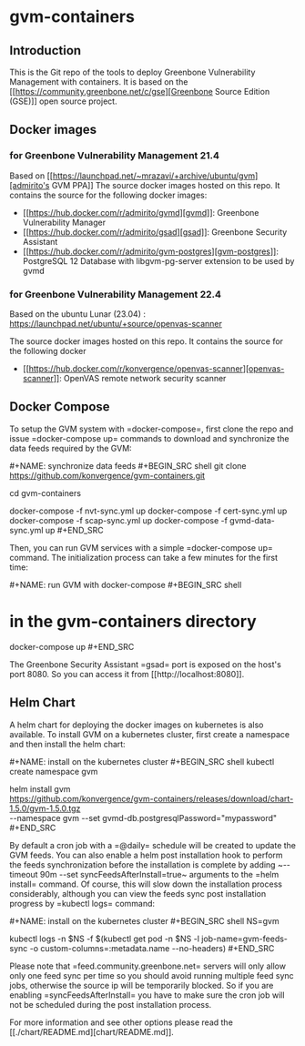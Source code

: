 # gvm-containers

## Introduction
This is the Git repo of the tools to deploy Greenbone Vulnerability
Management with containers. It is based on the [[https://community.greenbone.net/c/gse][Greenbone Source
Edition (GSE)]] open source project.

## Docker images

### for Greenbone Vulnerability Management 21.4
Based on [[https://launchpad.net/~mrazavi/+archive/ubuntu/gvm][admirito's GVM PPA]]
The source docker images hosted on this repo. It contains the source for the following docker
images:
- [[https://hub.docker.com/r/admirito/gvmd][gvmd]]: Greenbone Vulnerability Manager
- [[https://hub.docker.com/r/admirito/gsad][gsad]]: Greenbone Security Assistant
- [[https://hub.docker.com/r/admirito/gvm-postgres][gvm-postgres]]: PostgreSQL 12 Database with libgvm-pg-server
  extension to be used by gvmd

### for Greenbone Vulnerability Management 22.4

Based on the ubuntu Lunar (23.04) : https://launchpad.net/ubuntu/+source/openvas-scanner

The source docker images hosted on this repo. It contains the source for the following docker
- [[https://hub.docker.com/r/konvergence/openvas-scanner][openvas-scanner]]: OpenVAS remote network security scanner



## Docker Compose
To setup the GVM system with =docker-compose=, first clone the repo and
issue =docker-compose up= commands to download and synchronize the data
feeds required by the GVM:

#+NAME: synchronize data feeds
#+BEGIN_SRC shell
git clone https://github.com/konvergence/gvm-containers.git

cd gvm-containers

docker-compose -f nvt-sync.yml up
docker-compose -f cert-sync.yml up
docker-compose -f scap-sync.yml up
docker-compose -f gvmd-data-sync.yml up
#+END_SRC

Then, you can run GVM services with a simple =docker-compose up=
command. The initialization process can take a few minutes for the
first time:

#+NAME: run GVM with docker-compose
#+BEGIN_SRC shell
# in the gvm-containers directory
docker-compose up
#+END_SRC

The Greenbone Security Assistant =gsad= port is exposed on the
host's port 8080. So you can access it from [[http://localhost:8080]].

## Helm Chart
A helm chart for deploying the docker images on kubernetes is also
available. To install GVM on a kubernetes cluster, first create a
namespace and then install the helm chart:

#+NAME: install on the kubernetes cluster
#+BEGIN_SRC shell
kubectl create namespace gvm

helm install gvm \
    https://github.com/konvergence/gvm-containers/releases/download/chart-1.5.0/gvm-1.5.0.tgz \
    --namespace gvm --set gvmd-db.postgresqlPassword="mypassword"
#+END_SRC

By default a cron job with a =@daily= schedule will be created to
update the GVM feeds. You can also enable a helm post installation
hook to perform the feeds synchronization before the installation is
complete by adding ~--timeout 90m --set syncFeedsAfterInstall=true~
arguments to the =helm install= command. Of course, this will slow
down the installation process considerably, although you can view the
feeds sync post installation progress by =kubectl logs= command:

#+NAME: install on the kubernetes cluster
#+BEGIN_SRC shell
NS=gvm

kubectl logs -n $NS -f $(kubectl get pod -n $NS -l job-name=gvm-feeds-sync -o custom-columns=:metadata.name --no-headers)
#+END_SRC

Please note that =feed.community.greenbone.net= servers will only
allow only one feed sync per time so you should avoid running multiple
feed sync jobs, otherwise the source ip will be temporarily
blocked. So if you are enabling =syncFeedsAfterInstall= you have to
make sure the cron job will not be scheduled during the post
installation process.

For more information and see other options please read the
[[./chart/README.md][chart/README.md]].
